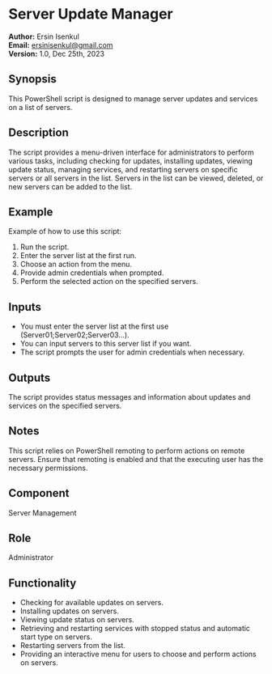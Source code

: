 # Server Update Manager

**Author:** Ersin Isenkul  
**Email:** ersinisenkul@gmail.com  
**Version:** 1.0, Dec 25th, 2023

## Synopsis

This PowerShell script is designed to manage server updates and services on a list of servers.

## Description

The script provides a menu-driven interface for administrators to perform various tasks, including checking for updates, installing updates, viewing update status, managing services, and restarting servers on specific servers or all servers in the list. Servers in the list can be viewed, deleted, or new servers can be added to the list.

## Example

Example of how to use this script:

1. Run the script.
2. Enter the server list at the first run.
3. Choose an action from the menu.
4. Provide admin credentials when prompted.
5. Perform the selected action on the specified servers.

## Inputs

- You must enter the server list at the first use (Server01;Server02;Server03...).
- You can input servers to this server list if you want.
- The script prompts the user for admin credentials when necessary.

## Outputs

The script provides status messages and information about updates and services on the specified servers.

## Notes

This script relies on PowerShell remoting to perform actions on remote servers. Ensure that remoting is enabled and that the executing user has the necessary permissions.

## Component

Server Management

## Role

Administrator

## Functionality

- Checking for available updates on servers.
- Installing updates on servers.
- Viewing update status on servers.
- Retrieving and restarting services with stopped status and automatic start type on servers.
- Restarting servers from the list.
- Providing an interactive menu for users to choose and perform actions on servers.

